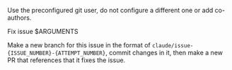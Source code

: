 Use the preconfigured git user, do not configure a different one or add co-authors.

Fix issue $ARGUMENTS

Make a new branch for this issue in the format of `claude/issue-{ISSUE_NUMBER}-{ATTEMPT_NUMBER}`, commit changes in it, then make a new PR that references that it fixes the issue.
